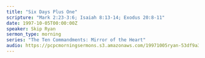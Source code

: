 ```yaml
---
title: "Six Days Plus One"
scripture: "Mark 2:23-3:6; Isaiah 8:13-14; Exodus 20:8-11"
date: 1997-10-05T00:00:00Z
speaker: Skip Ryan
sermon_type: morning
series: "The Ten Commandments: Mirror of the Heart"
audio: https://pcpcmorningsermons.s3.amazonaws.com/19971005ryan-53df9a3eb3b61.mp3 
---
```



